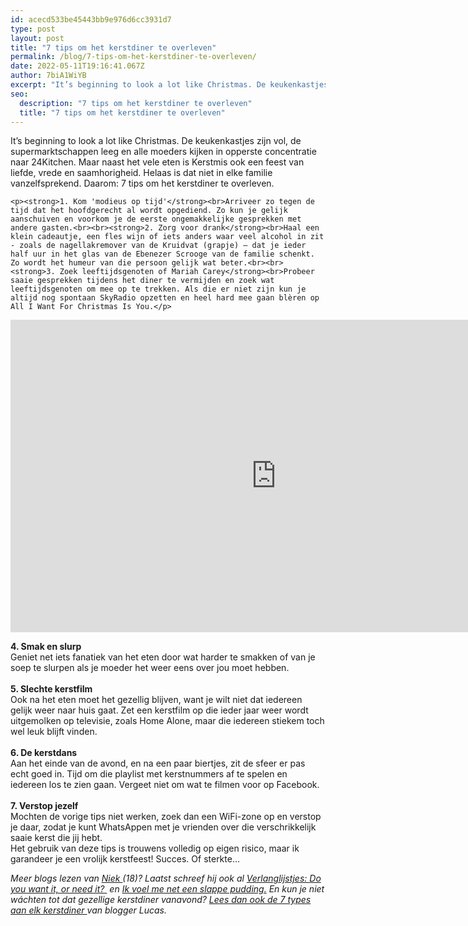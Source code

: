 ```yaml
---
id: acecd533be45443bb9e976d6cc3931d7
type: post
layout: post
title: "7 tips om het kerstdiner te overleven"
permalink: /blog/7-tips-om-het-kerstdiner-te-overleven/
date: 2022-05-11T19:16:41.067Z
author: 7biA1WiYB
excerpt: "It’s beginning to look a lot like Christmas. De keukenkastjes zijn vol, de supermarktschappen leeg en alle moeders kijken in opperste concentratie naar 24Kitchen. Maar naast het vele eten is Kerstmis ook een feest van liefde, vrede en saamhorigheid. Helaas is dat niet in elke familie vanzelfsprekend. Daarom: 7 tips om het kerstdiner te overleven.   "
seo:
  description: "7 tips om het kerstdiner te overleven"
  title: "7 tips om het kerstdiner te overleven"
---
```

It’s beginning to look a lot like Christmas. De keukenkastjes zijn vol, de supermarktschappen leeg en alle moeders kijken in opperste concentratie naar 24Kitchen. Maar naast het vele eten is Kerstmis ook een feest van liefde, vrede en saamhorigheid. Helaas is dat niet in elke familie vanzelfsprekend. Daarom: 7 tips om het kerstdiner te overleven.   

    <p><strong>1. Kom 'modieus op tijd'</strong><br>Arriveer zo tegen de tijd dat het hoofdgerecht al wordt opgediend. Zo kun je gelijk aanschuiven en voorkom je de eerste ongemakkelijke gesprekken met andere gasten.<br><br><strong>2. Zorg voor drank</strong><br>Haal een klein cadeautje, een fles wijn of iets anders waar veel alcohol in zit - zoals de nagellakremover van de Kruidvat (grapje) – dat je ieder half uur in het glas van de Ebenezer Scrooge van de familie schenkt. Zo wordt het humeur van die persoon gelijk wat beter.<br><br><strong>3. Zoek leeftijdsgenoten of Mariah Carey</strong><br>Probeer saaie gesprekken tijdens het diner te vermijden en zoek wat leeftijdsgenoten om mee op te trekken. Als die er niet zijn kun je altijd nog spontaan SkyRadio opzetten en heel hard mee gaan blèren op All I Want For Christmas Is You.</p>
<p><iframe allowfullscreen="" frameborder="0" height="500" src="https://www.youtube.com/embed/yXQViqx6GMY" width="850"></iframe></p>
<p><strong>4. Smak en slurp</strong><br>Geniet net iets fanatiek van het eten door wat harder te smakken of van je soep te slurpen als je moeder het weer eens over jou moet hebben.<br><br><strong>5. Slechte kerstfilm</strong><br>Ook na het eten moet het gezellig blijven, want je wilt niet dat iedereen gelijk weer naar huis gaat. Zet een kerstfilm op die ieder jaar weer wordt uitgemolken op televisie, zoals Home Alone, maar die iedereen stiekem toch wel leuk blijft vinden.<br><br><strong>6. De kerstdans</strong><br>Aan het einde van de avond, en na een paar biertjes, zit de sfeer er pas echt goed in. Tijd om die playlist met kerstnummers af te spelen en iedereen los te zien gaan. Vergeet niet om wat te filmen voor op Facebook.<br><br><strong>7. Verstop jezelf</strong><br>Mochten de vorige tips niet werken, zoek dan een WiFi-zone op en verstop je daar, zodat je kunt WhatsAppen met je vrienden over die verschrikkelijk saaie kerst die jij hebt.<br>Het gebruik van deze tips is trouwens volledig op eigen risico, maar ik garandeer je een vrolijk kerstfeest! Succes. Of sterkte...</p>
<p><em>Meer blogs lezen van <a href="https://7dagen.netlify.app/users/niek-de-bruijn">Niek </a>(18)? Laatst schreef hij ook al <a href="https://7dagen.netlify.app/blog/verlanglijstjes-do-you-want-it-or-need-it">Verlanglijstjes: </a><a href=" do you want it, or need it?">Do you want it, or need it? </a> en <a href="https://7dagen.netlify.app/blog/ik-voel-me-net-een-slappe-pudding">Ik voel me net een slappe pudding.</a> En kun je niet wáchten tot dat gezellige kerstdiner vanavond? <a href="https://7dagen.netlify.app/blog/de-7-types-aan-elk-kerstdiner">Lees dan ook de 7 types aan elk kerstdiner </a>van blogger Lucas. </em></p>  
